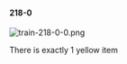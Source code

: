 #### 218-0
![train-218-0-0.png](https://github.com/lil-lab/nlvr/raw/master/nlvr/train/images/50/train-218-0-0.png "train-218-0-0.png")

There is exactly 1 yellow item